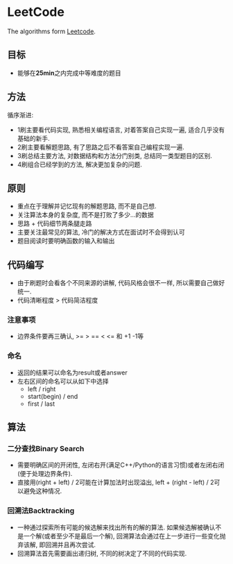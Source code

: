 # LeetCode
The algorithms form [Leetcode](https://leetcode.cn/).
## 目标
- 能够在**25min**之内完成中等难度的题目
## 方法
循序渐进:
- 1刷主要看代码实现, 熟悉相关编程语言, 对着答案自己实现一遍, 适合几乎没有基础的新手.
- 2刷主要看解题思路, 有了思路之后不看答案自己编程实现一遍.
- 3刷总结主要方法, 对数据结构和方法分门别类, 总结同一类型题目的区别.
- 4刷组合已经学到的方法, 解决更加复杂的问题.
## 原则
- 重点在于理解并记忆现有的解题思路, 而不是自己想.
- 关注算法本身的复杂度, 而不是打败了多少...的数据
- 思路 + 代码细节两条腿走路
- 主要关注最常见的算法, 冷门的解决方式在面试时不会得到认可
- 题目阅读时要明确函数的输入和输出
## 代码编写
- 由于刷题时会看各个不同来源的讲解, 代码风格会很不一样, 所以需要自己做好统一.
- 代码清晰程度 > 代码简洁程度
### 注意事项
- 边界条件要再三确认, >= > == < <= 和 +1 -1等
### 命名
- 返回的结果可以命名为result或者answer
- 左右区间的命名可以从如下中选择
  - left / right
  - start(begin) / end
  - first / last
## 算法
### 二分查找Binary Search
- 需要明确区间的开闭性, 左闭右开(满足C++/Python的语言习惯)或者左闭右闭(便于处理边界条件).
- 直接用(right + left) / 2可能在计算加法时出现溢出, left + (right - left) / 2可以避免这种情况.
### 回溯法Backtracking
- 一种通过探索所有可能的候选解来找出所有的解的算法. 如果候选解被确认不是一个解(或者至少不是最后一个解), 回溯算法会通过在上一步进行一些变化抛弃该解, 即回溯并且再次尝试.
- 回溯算法首先需要画出递归树, 不同的树决定了不同的代码实现.